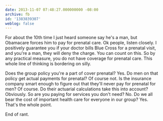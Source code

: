 ```yaml
---
date: 2013-11-07 07:48:27.000000000 -08:00
archive: fb
id: '1383839307'
weblog: false
---
```


For about the 10th time I just heard someone say he's a man, but Obamacare forces him to pay for prenatal care. Ok people, listen closely. I positively guarantee you if your doctor bills Blue Cross for a prenatal visit, and you're a man, they will deny the charge. You can count on this. So by any practical measure, you do not have coverage for prenatal care. This whole line of thinking is bordering on silly.

Does the group policy you're a part of cover prenatal? Yes. Do men on that policy get actual payments for prenatal? Of course not. Is the insurance company smart enough to figure out that they'll never pay for prenatal for men? Of course. Do their actuarial calculations take this into account? Obviously. So are you paying for services you don't need? No. Do we all bear the cost of important health care for everyone in our group? Yes. That's the whole point.

End of rant.
